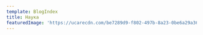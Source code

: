 ```yaml
---
template: BlogIndex
title: Наука
featuredImage: 'https://ucarecdn.com/be7289d9-f802-497b-8a23-0be6a29a363c/'
---
```


